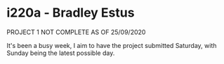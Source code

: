# i220a - Bradley Estus

PROJECT 1 NOT COMPLETE AS OF 25/09/2020

It's been a busy week, I aim to have the project submitted Saturday, with Sunday being the latest possible day.
